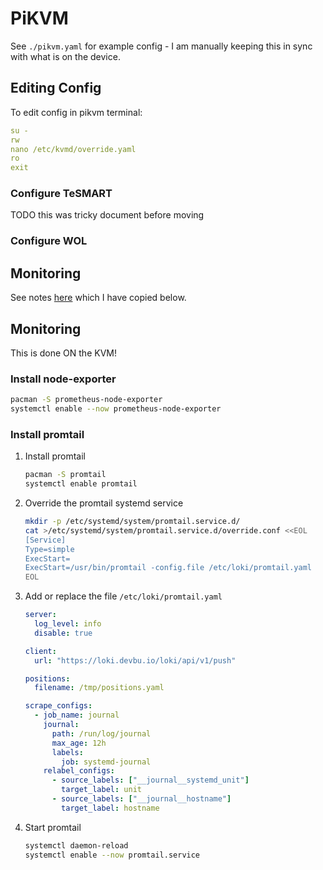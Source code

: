 # PiKVM

See `./pikvm.yaml` for example config - I am manually keeping this in sync with what is on the device.

## Editing Config

To edit config in pikvm terminal:

```yaml
su -
rw
nano /etc/kvmd/override.yaml
ro
exit
```

### Configure TeSMART

TODO this was tricky document before moving

### Configure WOL

## Monitoring

See notes [here](https://onedr0p.github.io/home-ops/) which I have copied below.

## Monitoring

This is done ON the KVM! 

### Install node-exporter

```sh
pacman -S prometheus-node-exporter
systemctl enable --now prometheus-node-exporter
```

### Install promtail

1. Install promtail

    ```sh
    pacman -S promtail
    systemctl enable promtail
    ```

2. Override the promtail systemd service

    ```sh
    mkdir -p /etc/systemd/system/promtail.service.d/
    cat >/etc/systemd/system/promtail.service.d/override.conf <<EOL
    [Service]
    Type=simple
    ExecStart=
    ExecStart=/usr/bin/promtail -config.file /etc/loki/promtail.yaml
    EOL
    ```

3. Add or replace the file `/etc/loki/promtail.yaml`

    ```yaml
    server:
      log_level: info
      disable: true

    client:
      url: "https://loki.devbu.io/loki/api/v1/push"

    positions:
      filename: /tmp/positions.yaml

    scrape_configs:
      - job_name: journal
        journal:
          path: /run/log/journal
          max_age: 12h
          labels:
            job: systemd-journal
        relabel_configs:
          - source_labels: ["__journal__systemd_unit"]
            target_label: unit
          - source_labels: ["__journal__hostname"]
            target_label: hostname
    ```

4. Start promtail

    ```sh
    systemctl daemon-reload
    systemctl enable --now promtail.service
    ```
